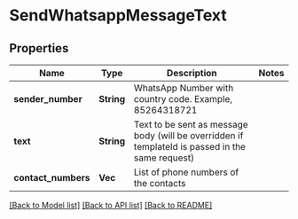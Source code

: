 # SendWhatsappMessageText

## Properties

Name | Type | Description | Notes
------------ | ------------- | ------------- | -------------
**sender_number** | **String** | WhatsApp Number with country code. Example, 85264318721 | 
**text** | **String** | Text to be sent as message body (will be overridden if templateId is passed in the same request) | 
**contact_numbers** | **Vec<String>** | List of phone numbers of the contacts | 

[[Back to Model list]](../README.md#documentation-for-models) [[Back to API list]](../README.md#documentation-for-api-endpoints) [[Back to README]](../README.md)


